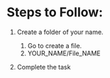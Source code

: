 # Steps to Follow:

1. Create a folder of your name. 
   1. Go to create a file.
   2. YOUR_NAME/File_NAME

1. Complete the task 
